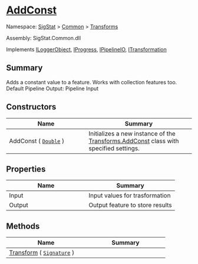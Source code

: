 # [AddConst](./AddConst.md)

Namespace: [SigStat]() > [Common](./../README.md) > [Transforms](./README.md)

Assembly: SigStat.Common.dll

Implements [ILoggerObject](./../ILoggerObject.md), [IProgress](./../Helpers/IProgress.md), [IPipelineIO](./../Pipeline/IPipelineIO.md), [ITransformation](./../ITransformation.md)

## Summary
Adds a constant value to a feature. Works with collection features too.  <br>Default Pipeline Output: Pipeline Input

## Constructors

| Name | Summary | 
| --- | --- | 
| AddConst ( [`Double`](https://docs.microsoft.com/en-us/dotnet/api/System.Double) )<div style="width: 200px">| Initializes a new instance of the [Transforms.AddConst](https://github.com/hargitomi97/sigstat/blob/master/docs/md/SigStat/Common/Transforms/AddConst.md) class with specified settings.<div style="width: 200px">| <br>


## Properties

| Name | Summary | 
| --- | --- | 
| Input<div style="width: 200px">| Input values for trasformation<div style="width: 200px">| <br>
| Output<div style="width: 200px">| Output feature to store results<div style="width: 200px">| <br>


## Methods

| Name | Summary | 
| --- | --- | 
| [Transform](./Methods/AddConst-100663603.md) ( [`Signature`](./../Signature.md) )<div style="width: 200px">| <div style="width: 200px">| <br>


